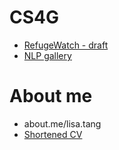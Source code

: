 
# CS4G

- [RefugeWatch - draft](https://refugee-watch.streamlit.app/)
- [NLP gallery](https://lisatwyw.github.io/nlp-gala/)

# About me

- about.me/lisa.tang
- [Shortened CV](profile/ShortCV_LYWTang_2024-11-12.pdf)
